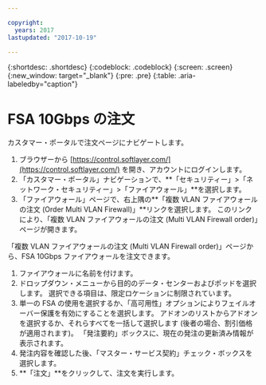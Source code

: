 ```yaml
---

copyright:
  years: 2017
lastupdated: "2017-10-19"

---
```


{:shortdesc: .shortdesc}
{:codeblock: .codeblock}
{:screen: .screen}
{:new_window: target="_blank"}
{:pre: .pre}
{:table: .aria-labeledby="caption"}

# FSA 10Gbps の注文

カスタマー・ポータルで注文ページにナビゲートします。

1. ブラウザーから [https://control.softlayer.com/](https://control.softlayer.com/) を開き、アカウントにログインします。
2. 「カスタマー・ポータル」ナビゲーションで、**「セキュリティー」>「ネットワーク・セキュリティー」>「ファイアウォール」**を選択します。
3. 「ファイアウォール」ページで、右上隅の**「複数 VLAN ファイアウォールの注文 (Order Multi VLAN Firewall)」**リンクを選択します。 このリンクにより、「複数 VLAN ファイアウォールの注文 (Multi VLAN Firewall order)」ページが開きます。

「複数 VLAN ファイアウォールの注文 (Multi VLAN Firewall order)」ページから、FSA 10Gbps ファイアウォールを注文できます。

1. ファイアウォールに名前を付けます。
2. ドロップダウン・メニューから目的のデータ・センターおよびポッドを選択します。 選択できる項目は、限定ロケーションに制限されています。
3. 単一の FSA の使用を選択するか、「高可用性」オプションによりフェイルオーバー保護を有効にすることを選択します。
アドオンのリストからアドオンを選択するか、それらすべてを一括して選択します (後者の場合、割引価格が適用されます)。 「発注要約」ボックスに、現在の発注の更新済み情報が表示されます。
4. 発注内容を確認した後、「マスター・サービス契約」チェック・ボックスを選択します。
5. **「注文」**をクリックして、注文を実行します。
